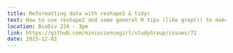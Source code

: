 ```yaml
---
title: Reformatting data with reshape2 & tidyr
text: How to use reshape2 and some general R tips (like grep()) to make data easier to work with.
location: BioDiv 224 - 3pm
link: https://github.com/minisciencegirl/studyGroup/issues/72
date: 2015-12-02
---
```

